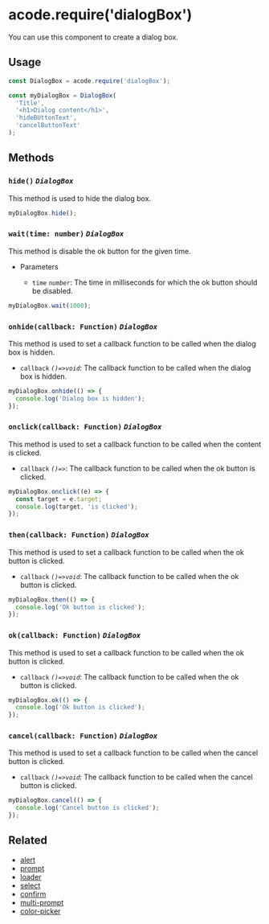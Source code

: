 # acode.require('dialogBox')

You can use this component to create a dialog box.

## Usage

```js
const DialogBox = acode.require('dialogBox');

const myDialogBox = DialogBox(
  'Title',
  '<h1>Dialog content</h1>',
  'hideBUttonText',
  'cancelButtonText'
);
```

## Methods

### `hide()` _`DialogBox`_

This method is used to hide the dialog box.

```js
myDialogBox.hide();
```

### `wait(time: number)` _`DialogBox`_

This method is disable the ok button for the given time.

- Parameters

  - `time` _`number`_: The time in milliseconds for which the ok button should be disabled.

```js
myDialogBox.wait(1000);
```

### `onhide(callback: Function)` _`DialogBox`_

This method is used to set a callback function to be called when the dialog box is hidden.

- `callback` _`()=>void`_: The callback function to be called when the dialog box is hidden.

```js
myDialogBox.onhide(() => {
  console.log('Dialog box is hidden');
});
```

### `onclick(callback: Function)` _`DialogBox`_

This method is used to set a callback function to be called when the content is clicked.

- `callback` _`()=>`_: The callback function to be called when the ok button is clicked.

```js
myDialogBox.onclick((e) => {
  const target = e.target;
  console.log(target, 'is clicked');
});
```

### `then(callback: Function)` _`DialogBox`_

This method is used to set a callback function to be called when the ok button is clicked.

- `callback` _`()=>void`_: The callback function to be called when the ok button is clicked.

```js
myDialogBox.then(() => {
  console.log('Ok button is clicked');
});
```

### `ok(callback: Function)` _`DialogBox`_

This method is used to set a callback function to be called when the ok button is clicked.

- `callback` _`()=>void`_: The callback function to be called when the ok button is clicked.

```js
myDialogBox.ok(() => {
  console.log('Ok button is clicked');
});
```

### `cancel(callback: Function)` _`DialogBox`_

This method is used to set a callback function to be called when the cancel button is clicked.

- `callback` _`()=>void`_: The callback function to be called when the cancel button is clicked.

```js
myDialogBox.cancel(() => {
  console.log('Cancel button is clicked');
});
```

## Related

- [alert](./alert)
- [prompt](./prompt)
- [loader](./loader)
- [select](./select)
- [confirm](./confirm)
- [multi-prompt](./multi-prompt)
- [color-picker](./color-picker)
